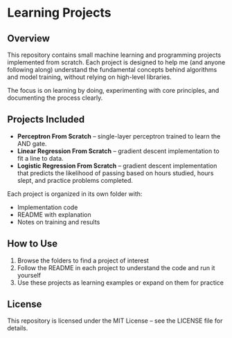 # Learning Projects

## Overview
This repository contains small machine learning and programming projects implemented from scratch. Each project is designed to help me (and anyone following along) understand the fundamental concepts behind algorithms and model training, without relying on high-level libraries.

The focus is on learning by doing, experimenting with core principles, and documenting the process clearly.

## Projects Included
- **Perceptron From Scratch** – single-layer perceptron trained to learn the AND gate.
- **Linear Regression From Scratch** – gradient descent implementation to fit a line to data.
- **Logistic Regression From Scratch** – gradient descent implementation that predicts the likelihood of passing based on hours studied, hours slept, and practice problems completed.

Each project is organized in its own folder with:
- Implementation code
- README with explanation
- Notes on training and results

## How to Use
1. Browse the folders to find a project of interest
2. Follow the README in each project to understand the code and run it yourself
3. Use these projects as learning examples or expand on them for practice

## License
This repository is licensed under the MIT License – see the LICENSE file for details.
